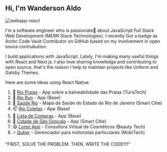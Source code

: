 ## Hi, I'm Wanderson Aldo

![webapp-react](https://user-images.githubusercontent.com/10963220/92394109-514fe400-f0f7-11ea-895b-8f89849f4660.gif)

I'm a software engineer who is passionate💖 about JavaScript Full Stack Web Development (MERN Stack Technologies). I recently Got a badge as Arctic Code Vault Contributor on GitHub based on my involvement in open souce contrubution.

I build applications with JavaScript. Lately, I'm making many useful things with React and Next.js. I also love sharing knowledge and contributing to open source, that's the reason I help to maintain projects like Unform and Gatsby Themes.

Here are some ideas using React Native:

1. 🔭 [Rio Praias](https://github.com/Wanderson77/RioPraias) - App sobre a balneabilidade das Praias (TurisTech)
2. 🌱 [Rio Run](https://github.com/Wanderson77/RioRun) - App (Base)
3. 👯 [Saúde Rio](https://github.com/Wanderson77/RioSaude-App) - Mapa da Saúde do Estado do Rio de Janeiro (Smart Citie)
4. 📫 [Rio Coletas](https://github.com/Wanderson77/RioColetas) - App (Base)
5. 🤔  [Lista de Compras](https://github.com/Wanderson77/App-Lista-Compras) - App (Base)
6. 💬 [Cidade de São Gonçalo](https://github.com/Wanderson77/App-SG-Cidadao) - App (Smart Citie)
7. 😄 [Loren App](https://github.com/Wanderson77/App-Loren) - Consultora Virtual de Cosméticos (Beauty Tech)
8. ⚡  [Quber](https://github.com/Wanderson77/RioKuber) - Gerenciador para motoristas particulares (MobiTech)

"FIRST, SOLVE THE PROBLEM. THEN, WRITE THE CODE!!!!"

